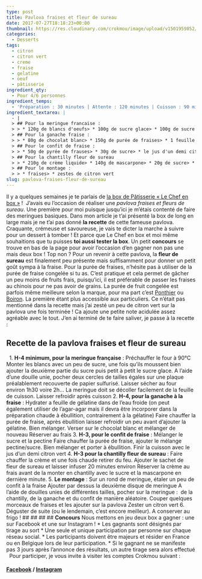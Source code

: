 ```yaml
---
type: post
title: Pavlova fraises et fleur de sureau
date: 2017-07-27T18:18:23+00:00
thumbnail: https://res.cloudinary.com/crokmou/image/upload/v1501959852/chef-en-box-patisserie-pavlova-fraise-crokmou-blog-cuisine-voyage-belgique.jpg
categories: 
  - Desserts
tags: 
  - citron
  - citron vert
  - creme
  - fraise
  - gelatine
  - oeuf
  - pâtisserie
ingredient_qty: 
  - Pour 4/6 personnes
ingredient_temps: 
  - 'Préparation : 30 minutes | Attente : 120 minutes | Cuisson : 90 minutes'
ingredient_textarea: |
  - |
  > ## Pour la meringue francaise :
  > > * 120g de blancs d'oeufs> * 100g de sucre glace> * 100g de sucre
  > ## Pour la ganache fraise :
  > > * 80g de chocolat blanc> * 150g de purée de fraises> * 1 feuille de gelatine (soir 2g)
  > ## Pour le confit de fraise :
  > > * 50g de pyrée de frauses> * 30g de sucre> * le jus d'un demi citron vert> * 1g de pectine NH
  > ## Pour la chantilly fleur de sureau
  > > * 210g de crème liquide> * 140g de mascarpone> * 20g de sucre> * 3g de fleur de sureau
  > ## Pour le montage :
  > > * fraises> * zestes de citron vert
slug: pavlova-fraises-fleur-de-sureau
---
```


Il y a quelques semaines je te parlais de [la box de Pâtisserie « Le Chef en box »](http://www.crokmou.com/2017/07/chef-en-box-patisserie-facile) !  J’avais eu l’occasion de réaliser une _pavlova fraises et fleurs de sureau_. Une première pour moi puisque jusqu’ici je m’étais contenté de faire des meringues basiques. Dans mon article je t’ai présenté la box de long en large mais je ne t’ai pas donné **la recette** de cette fameuse pavlova. Craquante, crémeuse et savoureuse, je vais te dicter la marche à suivre pour un dessert à tomber ! Et parce que Le Chef en box et moi même souhaitions que tu puisses **toi aussi tester la box**. Un petit **concours** se trouve en bas de la page pour avoir l’occasion d’en gagner non pas une mais deux box ! Top non ? Pour un revenir à cette pavlova, la **fleur de sureau** est finalement peu présente mais suffisamment pour donner un petit goût sympa à la fraise. Pour la purée de fraises, n’hésite pas à utiliser de la purée de fraise congelée si tu as. C’est pratique et cela permet de gâcher un peu moins de fruits frais, puisqu’ici, il est préférable de passer les fraises au chinois pour ne pas avoir de grains. La purée de fruit congelée est parfois même meilleure selon la marque, pour ma part c’est [Ponthier](http://www.ponthier.net/fr/) ou [Boiron](https://www.my-vb.com/fr/). La première étant plus accessible aux particuliers. Ce n’était pas mentionné dans la recette mais j’ai zesté un peu de citron vert sur la pavlova une fois terminée ! Ca ajoute une petite note acidulée assez agréable avec le tout. J’en ai terminé de te faire saliver, je passe à la recette :  

## **Recette de la pavlova fraises et fleur de sureau**

  1\. **H-4 minimum, pour la meringue française** : Préchauffer le four à 90°C Monter les blancs avec un peu de sucre, une fois qu’ils moussent bien ajouter la deuxième partie du sucre puis petit à petit le sucre glace. A l’aide d’une douille unie, pocher deux cercles de tailles égales sur une plaque préalablement recouverte de papier sulfurisé. Laisser sécher au four environ 1h30 voire 2h… La meringue doit se décoller facilement de la feuille de cuisson. Laisser refroidir après cuisson 2\. **H-4, pour la ganache à la fraise** : Hydrater a feuille de gélatine dans de l’eau froide (on peut également utiliser de l’agar-agar mais il devra être incorporer dans la préparation chaude à ébullition, contrairement à la gélatine) Faire chauffer la purée de fraise, après ébullition laisser refroidir un peu avant d’ajouter la gélatine. Bien mélanger. Verser sur le chocolat blanc et mélanger de nouveau Réserver au frais 3\. **H-3, pour le confit de fraise** : Mélanger le sucre et la pectine Faire chauffer la purée de fraise, ajouter le mélange pectine/sucre. Bien mélanger et porter à ébullition. Finir la cuisson avec le jus d’un demi citron vert 4\. **H-3 pour la chantilly fleur de sureau** : Faire chauffer la crème et une fois chaude retirer du feu. Ajouter le sachet de fleur de sureau et laisser infuser 20 minutes environ Réserver la crème au frais avant de la monter en chantilly avec le sucre et la mascarpone en dernière minute. 5\. **Le montage** : Sur un rond de meringue, étaler un peu de confit à la fraise Ajouter par dessus la deuxième disque de meringue A l’aide de douilles unies de différentes tailles, pocher sur la meringue :  de la chantilly, de la ganache et du confit de manière aléatoire. Couper quelques morceaux de fraises et les ajouter sur la pavlova Zester un citron vert 6\. Déguster de suite (ou le lendemain, c’est encore meilleur). A conserver au frigo ! ## ## ## ## **Concours** Nous mettons en jeu deux box a gagner : une sur Facebook et une sur Instagram ! * Les gagnants sont désignés par tirage au sort * Une seule et unique participation par personne sur chaque réseau social. * Les participants doivent être majeurs et résider en France ou en Belgique lors de leur participation. * Si le gagnant ne se manifeste pas 3 jours après l’annonce des résultats, un autre tirage sera alors effectué   Pour participer, je vous invite à visiter les comptes Crokmou suivant :

#### [Facebook](https://www.facebook.com/crokmou.blog/posts/1490346057700450:0) / [Instagram](https://www.instagram.com/p/BXDoIK6FHDA/?taken-by=crokmou.blog)
